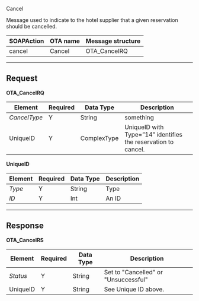 Cancel

Message used to indicate to the hotel supplier that a given reservation should be cancelled.

|  SOAPAction |	OTA name | Message structure | 
|----------|-----------|---------------------|
| cancel | Cancel | OTA_CancelRQ |

---

## Request

**OTA_CancelRQ**

|  Element |	Required | Data Type 	|  Description |
|----------|-----------|---------------------------|-|
| *CancelType* | Y | String	| something |
| UniqueID | Y | ComplexType	| UniqueID with Type=”14” identifies the reservation to cancel. |

**UniqueID**

|  Element |	Required | Data Type 	|  Description |
|----------|-----------|---------------------------|-|
| *Type* | Y | String | Type |
| *ID* | Y | Int | An ID |


---


## Response

**OTA_CancelRS**

|  Element |	Required | Data Type 	|  Description |
|----------|-----------|---------------------------|-|
| *Status* | Y | String	| Set to "Cancelled" or "Unsuccessful" |
| UniqueID | Y | String	| See Unique ID above. |
